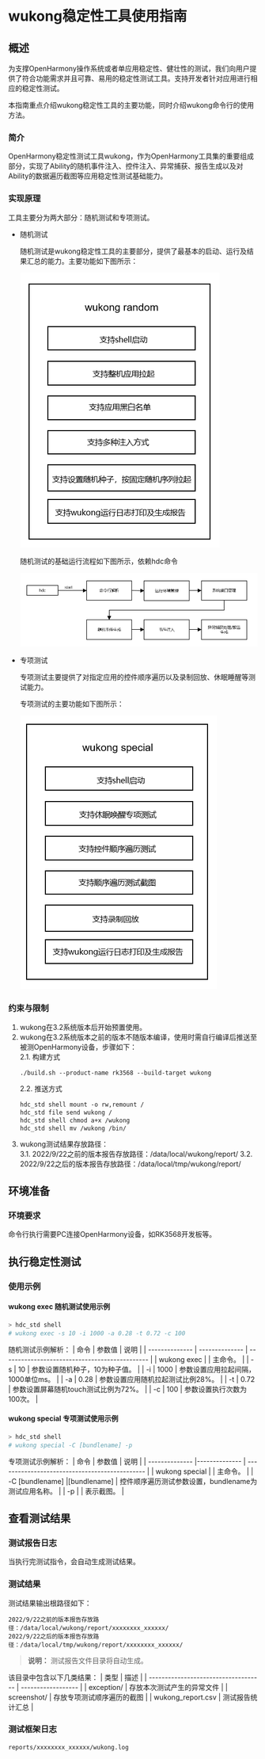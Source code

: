 # wukong稳定性工具使用指南


## 概述

为支撑OpenHarmony操作系统或者单应用稳定性、健壮性的测试，我们向用户提供了符合功能需求并且可靠、易用的稳定性测试工具。支持开发者针对应用进行相应的稳定性测试。

本指南重点介绍wukong稳定性工具的主要功能，同时介绍wukong命令行的使用方法。


### 简介

OpenHarmony稳定性测试工具wukong，作为OpenHarmony工具集的重要组成部分，实现了Ability的随机事件注入、控件注入、异常捕获、报告生成以及对Ability的数据遍历截图等应用稳定性测试基础能力。


### 实现原理

工具主要分为两大部分：随机测试和专项测试。

- 随机测试

  随机测试是wukong稳定性工具的主要部分，提供了最基本的启动、运行及结果汇总的能力。主要功能如下图所示：

  ![](figures/wukongRandomTest.png)

  随机测试的基础运行流程如下图所示，依赖hdc命令

  ![](figures/wukongRandomTestFlow.png)

- 专项测试

  专项测试主要提供了对指定应用的控件顺序遍历以及录制回放、休眠睡醒等测试能力。

  专项测试的主要功能如下图所示：

  ![](figures/wukongSpecialTest.png)


### 约束与限制

1. wukong在3.2系统版本后开始预置使用。<br>
2. wukong在3.2系统版本之前的版本不随版本编译，使用时需自行编译后推送至被测OpenHarmony设备，步骤如下：        
    2.1. 构建方式
    ```
    ./build.sh --product-name rk3568 --build-target wukong
    ```
    2.2. 推送方式
    ```
    hdc_std shell mount -o rw,remount /
    hdc_std file send wukong /
    hdc_std shell chmod a+x /wukong
    hdc_std shell mv /wukong /bin/
    ```
3. wukong测试结果存放路径：<br>
    3.1. 2022/9/22之前的版本报告存放路径：/data/local/wukong/report/
    3.2. 2022/9/22之后的版本报告存放路径：/data/local/tmp/wukong/report/


## 环境准备

### 环境要求

命令行执行需要PC连接OpenHarmony设备，如RK3568开发板等。

## 执行稳定性测试

### 使用示例

#### wukong exec 随机测试使用示例
```bash
> hdc_std shell
# wukong exec -s 10 -i 1000 -a 0.28 -t 0.72 -c 100
```
随机测试示例解析：
| 命令           | 参数值           | 说明                                           |
| -------------- | -------------- | ---------------------------------------------- |
| wukong exec |           | 主命令。                             |
| -s     | 10           | 参数设置随机种子，10为种子值。            |
| -i  | 1000           | 参数设置应用拉起间隔，1000单位ms。 |
| -a  | 0.28          | 参数设置应用随机拉起测试比例28%。          |
| -t  | 0.72           | 参数设置屏幕随机touch测试比例为72%。    |
| -c  | 100           | 参数设置执行次数为100次。                |

#### wukong special 专项测试使用示例
```bash
> hdc_std shell
# wukong special -C [bundlename] -p
```
专项测试示例解析：
| 命令           | 参数值           | 说明                                           |
| -------------- |-------------- | ---------------------------------------------- |
| wukong special |  | 主命令。                             |
| -C [bundlename]    |[bundlename] | 控件顺序遍历测试参数设置，bundlename为测试应用名称。            |
| -p |  | 表示截图。                             |

## 查看测试结果

### 测试报告日志

当执行完测试指令，会自动生成测试结果。

### 测试结果
测试结果输出根路径如下：
```
2022/9/22之前的版本报告存放路径：/data/local/wukong/report/xxxxxxxx_xxxxxx/
2022/9/22之后的版本报告存放路径：/data/local/tmp/wukong/report/xxxxxxxx_xxxxxx/
```
>**说明：** 测试报告文件目录将自动生成。

该目录中包含以下几类结果：
| 类型                                 | 描述               |
| ------------------------------------ | ------------------ |
| exception/                           | 存放本次测试产生的异常文件 |
| screenshot/                          | 存放专项测试顺序遍历的截图  |
| wukong_report.csv                    | 测试报告统计汇总       |

### 测试框架日志
```
reports/xxxxxxxx_xxxxxx/wukong.log
```